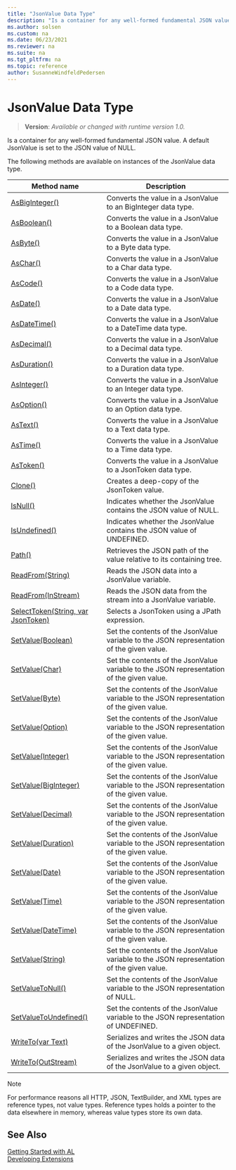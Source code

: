 ```yaml
---
title: "JsonValue Data Type"
description: "Is a container for any well-formed fundamental JSON value."
ms.author: solsen
ms.custom: na
ms.date: 06/23/2021
ms.reviewer: na
ms.suite: na
ms.tgt_pltfrm: na
ms.topic: reference
author: SusanneWindfeldPedersen
---
```

[//]: # (START>DO_NOT_EDIT)
[//]: # (IMPORTANT:Do not edit any of the content between here and the END>DO_NOT_EDIT.)
[//]: # (Any modifications should be made in the .xml files in the ModernDev repo.)
# JsonValue Data Type
> **Version**: _Available or changed with runtime version 1.0._

Is a container for any well-formed fundamental JSON value. A default JsonValue is set to the JSON value of NULL.



The following methods are available on instances of the JsonValue data type.

|Method name|Description|
|-----------|-----------|
|[AsBigInteger()](jsonvalue-asbiginteger-method.md)|Converts the value in a JsonValue to an BigInteger data type.|
|[AsBoolean()](jsonvalue-asboolean-method.md)|Converts the value in a JsonValue to a Boolean data type.|
|[AsByte()](jsonvalue-asbyte-method.md)|Converts the value in a JsonValue to a Byte data type.|
|[AsChar()](jsonvalue-aschar-method.md)|Converts the value in a JsonValue to a Char data type.|
|[AsCode()](jsonvalue-ascode-method.md)|Converts the value in a JsonValue to a Code data type.|
|[AsDate()](jsonvalue-asdate-method.md)|Converts the value in a JsonValue to a Date data type.|
|[AsDateTime()](jsonvalue-asdatetime-method.md)|Converts the value in a JsonValue to a DateTime data type.|
|[AsDecimal()](jsonvalue-asdecimal-method.md)|Converts the value in a JsonValue to a Decimal data type.|
|[AsDuration()](jsonvalue-asduration-method.md)|Converts the value in a JsonValue to a Duration data type.|
|[AsInteger()](jsonvalue-asinteger-method.md)|Converts the value in a JsonValue to an Integer data type.|
|[AsOption()](jsonvalue-asoption-method.md)|Converts the value in a JsonValue to an Option data type.|
|[AsText()](jsonvalue-astext-method.md)|Converts the value in a JsonValue to a Text data type.|
|[AsTime()](jsonvalue-astime-method.md)|Converts the value in a JsonValue to a Time data type.|
|[AsToken()](jsonvalue-astoken-method.md)|Converts the value in a JsonValue to a JsonToken data type.|
|[Clone()](jsonvalue-clone-method.md)|Creates a deep-copy of the JsonToken value.|
|[IsNull()](jsonvalue-isnull-method.md)|Indicates whether the JsonValue contains the JSON value of NULL.|
|[IsUndefined()](jsonvalue-isundefined-method.md)|Indicates whether the JsonValue contains the JSON value of UNDEFINED.|
|[Path()](jsonvalue-path-method.md)|Retrieves the JSON path of the value relative to its containing tree.|
|[ReadFrom(String)](jsonvalue-readfrom-string-method.md)|Reads the JSON data into a JsonValue variable.|
|[ReadFrom(InStream)](jsonvalue-readfrom-instream-method.md)|Reads the JSON data from the stream into a JsonValue variable.|
|[SelectToken(String, var JsonToken)](jsonvalue-selecttoken-method.md)|Selects a JsonToken using a JPath expression.|
|[SetValue(Boolean)](jsonvalue-setvalue-boolean-method.md)|Set the contents of the JsonValue variable to the JSON representation of the given value.|
|[SetValue(Char)](jsonvalue-setvalue-char-method.md)|Set the contents of the JsonValue variable to the JSON representation of the given value.|
|[SetValue(Byte)](jsonvalue-setvalue-byte-method.md)|Set the contents of the JsonValue variable to the JSON representation of the given value.|
|[SetValue(Option)](jsonvalue-setvalue-option-method.md)|Set the contents of the JsonValue variable to the JSON representation of the given value.|
|[SetValue(Integer)](jsonvalue-setvalue-integer-method.md)|Set the contents of the JsonValue variable to the JSON representation of the given value.|
|[SetValue(BigInteger)](jsonvalue-setvalue-biginteger-method.md)|Set the contents of the JsonValue variable to the JSON representation of the given value.|
|[SetValue(Decimal)](jsonvalue-setvalue-decimal-method.md)|Set the contents of the JsonValue variable to the JSON representation of the given value.|
|[SetValue(Duration)](jsonvalue-setvalue-duration-method.md)|Set the contents of the JsonValue variable to the JSON representation of the given value.|
|[SetValue(Date)](jsonvalue-setvalue-date-method.md)|Set the contents of the JsonValue variable to the JSON representation of the given value.|
|[SetValue(Time)](jsonvalue-setvalue-time-method.md)|Set the contents of the JsonValue variable to the JSON representation of the given value.|
|[SetValue(DateTime)](jsonvalue-setvalue-datetime-method.md)|Set the contents of the JsonValue variable to the JSON representation of the given value.|
|[SetValue(String)](jsonvalue-setvalue-string-method.md)|Set the contents of the JsonValue variable to the JSON representation of the given value.|
|[SetValueToNull()](jsonvalue-setvaluetonull-method.md)|Set the contents of the JsonValue variable to the JSON representation of NULL.|
|[SetValueToUndefined()](jsonvalue-setvaluetoundefined-method.md)|Set the contents of the JsonValue variable to the JSON representation of UNDEFINED.|
|[WriteTo(var Text)](jsonvalue-writeto-text-method.md)|Serializes and writes the JSON data of the JsonValue to a given object.|
|[WriteTo(OutStream)](jsonvalue-writeto-outstream-method.md)|Serializes and writes the JSON data of the JsonValue to a given object.|

[//]: # (IMPORTANT: END>DO_NOT_EDIT)

> [!NOTE]  
> For performance reasons all HTTP, JSON, TextBuilder, and XML types are reference types, not value types. Reference types holds a pointer to the data elsewhere in memory, whereas value types store its own data.

## See Also
[Getting Started with AL](../../devenv-get-started.md)  
[Developing Extensions](../../devenv-dev-overview.md)  